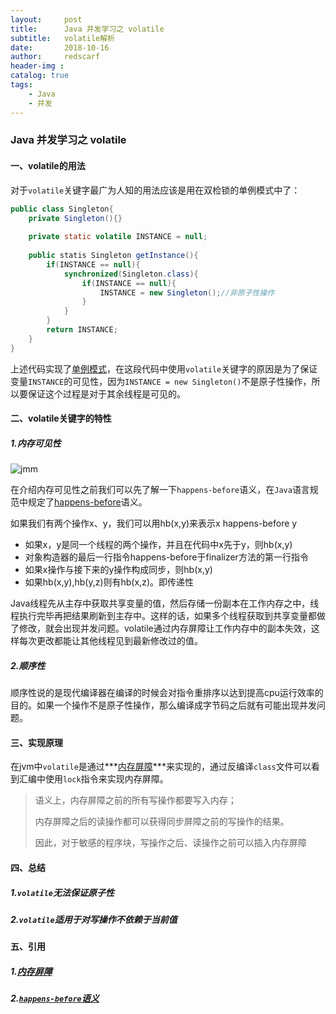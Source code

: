 ```yaml
---
layout:     post
title:      Java 并发学习之 volatile
subtitle:   volatile解析
date:       2018-10-16
author:     redscarf
header-img : 
catalog: true
tags:
    - Java
    - 并发
---
```


### Java 并发学习之 **volatile**

#### 一、volatile的用法

对于`volatile`关键字最广为人知的用法应该是用在双检锁的单例模式中了：

```java
public class Singleton{
    private Singleton(){}
    
    private static volatile INSTANCE = null;
    
    public statis Singleton getInstance(){
        if(INSTANCE == null){
            synchronized(Singleton.class){
                if(INSTANCE == null){
                    INSTANCE = new Singleton();//非原子性操作
                }
            }
        }
        return INSTANCE;
    }
}
```

上述代码实现了[单例模式](https://jin-h.github.io/2018/09/14/%E8%AE%BE%E8%AE%A1%E6%A8%A1%E5%BC%8F-%E5%8D%95%E4%BE%8B%E6%A8%A1%E5%BC%8F/)，在这段代码中使用`volatile`关键字的原因是为了保证变量`INSTANCE`的可见性，因为`INSTANCE = new Singleton()`不是原子性操作，所以要保证这个过程是对于其余线程是可见的。

#### 二、volatile关键字的特性

##### 1.内存可见性

![jmm](https://ws4.sinaimg.cn/large/006tNbRwly1fwa1wbwhpaj30sg0lc0u8.jpg)

在介绍内存可见性之前我们可以先了解一下`happens-before`语义，在`Java`语言规范中规定了[happens-before](https://docs.oracle.com/javase/specs/jls/se8/html/jls-17.html#jls-17.4.5)语义。

如果我们有两个操作x、y，我们可以用hb(x,y)来表示x happens-before y

- 如果x，y是同一个线程的两个操作，并且在代码中x先于y，则hb(x,y)
- 对象构造器的最后一行指令happens-before于finalizer方法的第一行指令
- 如果x操作与接下来的y操作构成同步，则hb(x,y)
- 如果hb(x,y),hb(y,z)则有hb(x,z)。即传递性

Java线程先从主存中获取共享变量的值，然后存储一份副本在工作内存之中，线程执行完毕再把结果刷新到主存中。这样的话，如果多个线程获取到共享变量都做了修改，就会出现并发问题。volatile通过内存屏障让工作内存中的副本失效，这样每次更改都能让其他线程见到最新修改过的值。

##### 2.顺序性

顺序性说的是现代编译器在编译的时候会对指令重排序以达到提高cpu运行效率的目的。如果一个操作不是原子性操作，那么编译成字节码之后就有可能出现并发问题。

#### 三、实现原理

在jvm中`volatile`是通过***[内存屏障](https://zh.wikipedia.org/wiki/%E5%86%85%E5%AD%98%E5%B1%8F%E9%9A%9C)***来实现的，通过反编译`class`文件可以看到汇编中使用`lock`指令来实现内存屏障。

> 语义上，内存屏障之前的所有写操作都要写入内存；
>
> 内存屏障之后的读操作都可以获得同步屏障之前的写操作的结果。
>
> 因此，对于敏感的程序块，写操作之后、读操作之前可以插入内存屏障

#### 四、总结

##### 1.***`volatile`无法保证原子性***

##### 2.`volatile`适用于对写操作不依赖于当前值

#### 五、引用

##### 1.[内存屏障](https://zh.wikipedia.org/wiki/%E5%86%85%E5%AD%98%E5%B1%8F%E9%9A%9C)

##### 2.[`happens-before`语义](https://docs.oracle.com/javase/specs/jls/se8/html/jls-17.html#jls-17.4.5)